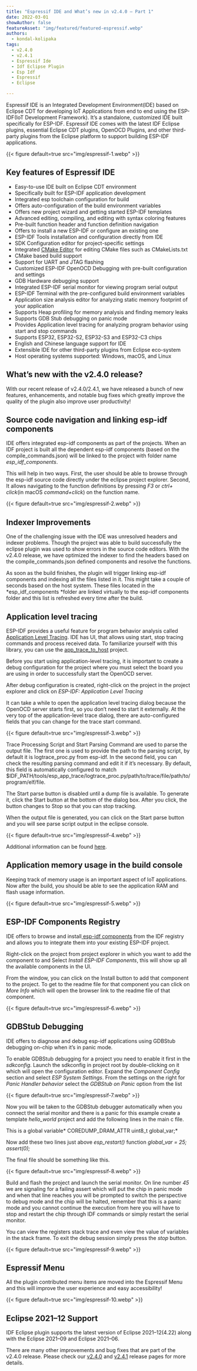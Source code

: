 ```yaml
---
title: "Espressif IDE and What’s new in v2.4.0 — Part 1"
date: 2022-03-01
showAuthor: false
featureAsset: "img/featured/featured-espressif.webp"
authors:
  - kondal-kolipaka
tags:
  - v2.4.0
  - v2.4.1
  - Espressif Ide
  - Idf Eclipse Plugin
  - Esp Idf
  - Espressif
  - Eclipse

---
```

Espressif IDE is an Integrated Development Environment(IDE) based on Eclipse CDT for developing IoT Applications from end to end using the ESP-IDF(IoT Development Framework). It’s a standalone, customized IDE built specifically for ESP-IDF. Espressif IDE comes with the latest IDF Eclipse plugins, essential Eclipse CDT plugins, OpenOCD Plugins, and other third-party plugins from the Eclipse platform to support building ESP-IDF applications.

{{< figure
    default=true
    src="img/espressif-1.webp"
    >}}

## Key features of Espressif IDE

- Easy-to-use IDE built on Eclipse CDT environment
- Specifically built for ESP-IDF application development
- Integrated esp toolchain configuration for build
- Offers auto-configuration of the build environment variables
- Offers new project wizard and getting started ESP-IDF templates
- Advanced editing, compiling, and editing with syntax coloring features
- Pre-built function header and function definition navigation
- Offers to install a new ESP-IDF or configure an existing one
- ESP-IDF Tools installation and configuration directly from IDE
- SDK Configuration editor for project-specific settings
- Integrated [CMake Editor](https://github.com/15knots/cmakeed) for editing CMake files such as CMakeLists.txt
- CMake based build support
- Support for UART and JTAG flashing
- Customized ESP-IDF OpenOCD Debugging with pre-built configuration and settings
- GDB Hardware debugging support
- Integrated ESP-IDF serial monitor for viewing program serial output
- ESP-IDF Terminal with the pre-configured build environment variables
- Application size analysis editor for analyzing static memory footprint of your application
- Supports Heap profiling for memory analysis and finding memory leaks
- Supports GDB Stub debugging on panic mode
- Provides Application level tracing for analyzing program behavior using start and stop commands
- Supports ESP32, ESP32-S2, ESP32-S3 and ESP32-C3 chips
- English and Chinese language support for IDE
- Extensible IDE for other third-party plugins from Eclipse eco-system
- Host operating systems supported: Windows, macOS, and Linux

## What’s new with the v2.4.0 release?

With our recent release of v2.4.0/2.4.1, we have released a bunch of new features, enhancements, and notable bug fixes which greatly improve the quality of the plugin also improve user productivity!

## Source code navigation and linking esp-idf components

IDE offers integrated esp-idf components as part of the projects. When an IDF project is built all the dependent esp-idf components (based on the compile_commands.json) will be linked to the project with folder name *esp_idf_components*.

This will help in two ways. First, the user should be able to browse through the esp-idf source code directly under the eclipse project explorer. Second, It allows navigating to the function definitions by pressing *F3* or *ctrl+ click*(in macOS *command+click*) on the function name.

{{< figure
    default=true
    src="img/espressif-2.webp"
    >}}

## Indexer Improvements

One of the challenging issue with the IDE was unresolved headers and indexer problems. Though the project was able to build successfully the eclipse plugin was used to show errors in the source code editors. With the v2.4.0 release, we have optimized the indexer to find the headers based on the compile_commands.json defined components and resolve the functions.

As soon as the build finishes, the plugin will trigger linking esp-idf components and indexing all the files listed in it. This might take a couple of seconds based on the host system. These files located in the *esp_idf_components *folder are linked virtually to the esp-idf components folder and this list is refreshed every time after the build.

## Application level tracing

ESP-IDF provides a useful feature for program behavior analysis called [Application Level Tracing](https://docs.espressif.com/projects/esp-idf/en/latest/esp32c3/api-guides/app_trace.html?). IDE has UI, that allows using start, stop tracing commands and process received data. To familiarize yourself with this library, you can use the [app_trace_to_host](https://github.com/espressif/esp-idf/tree/master/examples/system/app_trace_basic) project.

Before you start using application-level tracing, it is important to create a debug configuration for the project where you must select the board you are using in order to successfully start the OpenOCD server.

After debug configuration is created, right-click on the project in the project explorer and click on *ESP-IDF: Application Level Tracing*

It can take a while to open the application level tracing dialog because the OpenOCD server starts first, so you don’t need to start it externally. At the very top of the application-level trace dialog, there are auto-configured fields that you can change for the trace start command.

{{< figure
    default=true
    src="img/espressif-3.webp"
    >}}

Trace Processing Script and Start Parsing Command are used to parse the output file. The first one is used to provide the path to the parsing script, by default it is logtrace_proc.py from esp-idf. In the second field, you can check the resulting parsing command and edit it if it’s necessary. By default, this field is automatically configured to match $IDF_PATH/tools/esp_app_trace/logtrace_proc.py/path/to/trace/file/path/to/program/elf/file.

The Start parse button is disabled until a dump file is available. To generate it, click the Start button at the bottom of the dialog box. After you click, the button changes to Stop so that you can stop tracking.

When the output file is generated, you can click on the Start parse button and you will see parse script output in the eclipse console.

{{< figure
    default=true
    src="img/espressif-4.webp"
    >}}

Additional information can be found [here](https://docs.espressif.com/projects/esp-idf/en/latest/esp32c3/api-guides/app_trace.html?).

## Application memory usage in the build console

Keeping track of memory usage is an important aspect of IoT applications. Now after the build, you should be able to see the application RAM and flash usage information.

{{< figure
    default=true
    src="img/espressif-5.webp"
    >}}

## ESP-IDF Components Registry

IDE offers to browse and install[ esp-idf components](https://components.espressif.com/) from the IDF registry and allows you to integrate them into your existing ESP-IDF project.

Right-click on the project from project explorer in which you want to add the component to and Select *Install ESP-IDF Components*, this will show up all the available components in the UI.

From the window, you can click on the Install button to add that component to the project. To get to the readme file for that component you can click on *More Info* which will open the browser link to the readme file of that component.

{{< figure
    default=true
    src="img/espressif-6.webp"
    >}}

## GDBStub Debugging

IDE offers to diagnose and debug esp-idf applications using GDBStub debugging on-chip when it’s in panic mode.

To enable GDBStub debugging for a project you need to enable it first in the *sdkconfig*. Launch the sdkconfig in project root by double-clicking on it which will open the configuration editor. Expand the *Component Config* section and select *ESP System Settings*. From the settings on the right for *Panic Handler behavior* select the *GDBStub on Panic* option from the list

{{< figure
    default=true
    src="img/espressif-7.webp"
    >}}

Now you will be taken to the GDBStub debugger automatically when you connect the serial monitor and there is a panic for this example create a template *hello_world* project and add the following lines in the main c file.

This is a global variable* COREDUMP_DRAM_ATTR uint8_t global_var;*

Now add these two lines just above *esp_restart()* function *global_var = 25; assert(0);*

The final file should be something like this.

{{< figure
    default=true
    src="img/espressif-8.webp"
    >}}

Build and flash the project and launch the serial monitor. On line number *45* we are signaling for a failing assert which will put the chip in panic mode and when that line reaches you will be prompted to switch the perspective to debug mode and the chip will be halted, remember that this is a panic mode and you cannot continue the execution from here you will have to stop and restart the chip through IDF commands or simply restart the serial monitor.

You can view the registers stack trace and even view the value of variables in the stack frame. To exit the debug session simply press the *stop* button.

{{< figure
    default=true
    src="img/espressif-9.webp"
    >}}

## Espressif Menu

All the plugin contributed menu items are moved into the Espressif Menu and this will improve the user experience and easy accessibility!

{{< figure
    default=true
    src="img/espressif-10.webp"
    >}}

## Eclipse 2021–12 Support

IDF Eclipse plugin supports the latest version of Eclipse 2021–12(4.22) along with the Eclipse 2021–09 and Eclipse 2021–06.

There are many other improvements and bug fixes that are part of the v2.4.0 release. Please check our [v2.4.0](https://github.com/espressif/idf-eclipse-plugin/releases/tag/v2.4.0) and [v2.4.1](https://github.com/espressif/idf-eclipse-plugin/releases/tag/v2.4.1) release pages for more details.
